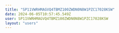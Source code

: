 ```yaml
---
title: "SP11VWRHMAGVQ4TBMZ100ZWDN0N8W1PZC17028KSW"
date: 2024-06-05T10:57:45.549Z
user: SP11VWRHMAGVQ4TBMZ100ZWDN0N8W1PZC17028KSW
layout: "users"
---
```

    